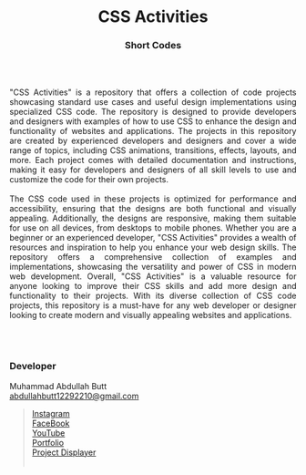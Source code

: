 <h1 align="center">
  CSS Activities
</h1>

<h3 align="center">
  Short Codes
</h3>


<br><br>

<p align="justify">
"CSS Activities" is a repository that offers a collection of code projects showcasing standard use cases and useful design implementations using specialized CSS code. The repository is designed to provide developers and designers with examples of how to use CSS to enhance the design and functionality of websites and applications.
The projects in this repository are created by experienced developers and designers and cover a wide range of topics, including CSS animations, transitions, effects, layouts, and more. Each project comes with detailed documentation and instructions, making it easy for developers and designers of all skill levels to use and customize the code for their own projects.<br><br>
The CSS code used in these projects is optimized for performance and accessibility, ensuring that the designs are both functional and visually appealing. Additionally, the designs are responsive, making them suitable for use on all devices, from desktops to mobile phones.
Whether you are a beginner or an experienced developer, "CSS Activities" provides a wealth of resources and inspiration to help you enhance your web design skills. The repository offers a comprehensive collection of examples and implementations, showcasing the versatility and power of CSS in modern web development.
Overall, "CSS Activities" is a valuable resource for anyone looking to improve their CSS skills and add more design and functionality to their projects. With its diverse collection of CSS code projects, this repository is a must-have for any web developer or designer looking to create modern and visually appealing websites and applications.
</p>


<br><br>
<!-- ................................................................................................................................. -->


### Developer

Muhammad Abdullah Butt <br>
abdullahbutt12292210@gmail.com <br>
> [Instagram](https://www.instagram.com/abdullah.butt.22/)<br>
> [FaceBook](https://www.facebook.com/profile.php?id=100076291614529)<br>
> [YouTube](https://www.youtube.com/channel/UCnuOFQyMywg-KuoN-lmav1Q)<br>
> [Portfolio](https://rebrand.ly/MuhammadAbdullahButt_MABCORP)<br>
> [Project Displayer]( https://rebrand.ly/ProjectDisplayer_MABCORP)
<br><br>
<!-- ................................................................................................................................. -->






